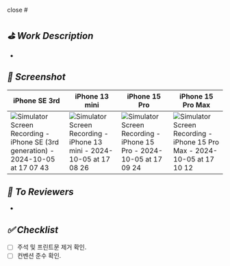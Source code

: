 close #

## *⛳️ Work Description*
- 

## *📸 Screenshot*
| iPhone SE 3rd | iPhone 13 mini | iPhone 15 Pro | iPhone 15 Pro Max |
| -- | -- | -- | -- |
| ![Simulator Screen Recording - iPhone SE (3rd generation) - 2024-10-05 at 17 07 43](https://github.com/user-attachments/assets/44f72605-a7d6-4be5-8616-8848a06c008d) | ![Simulator Screen Recording - iPhone 13 mini - 2024-10-05 at 17 08 26](https://github.com/user-attachments/assets/0af5f21e-aace-4e11-b316-9dd537188aa4) | ![Simulator Screen Recording - iPhone 15 Pro - 2024-10-05 at 17 09 24](https://github.com/user-attachments/assets/ef89ef84-aaa8-4d01-b172-7ba26bfa967a) | ![Simulator Screen Recording - iPhone 15 Pro Max - 2024-10-05 at 17 10 12](https://github.com/user-attachments/assets/87edd9e5-885b-4dd5-be7a-e8dc296b116b) |


## *📢 To Reviewers*
-

## *✅ Checklist*
- [ ] 주석 및 프린트문 제거 확인.
- [ ] 컨벤션 준수 확인.

